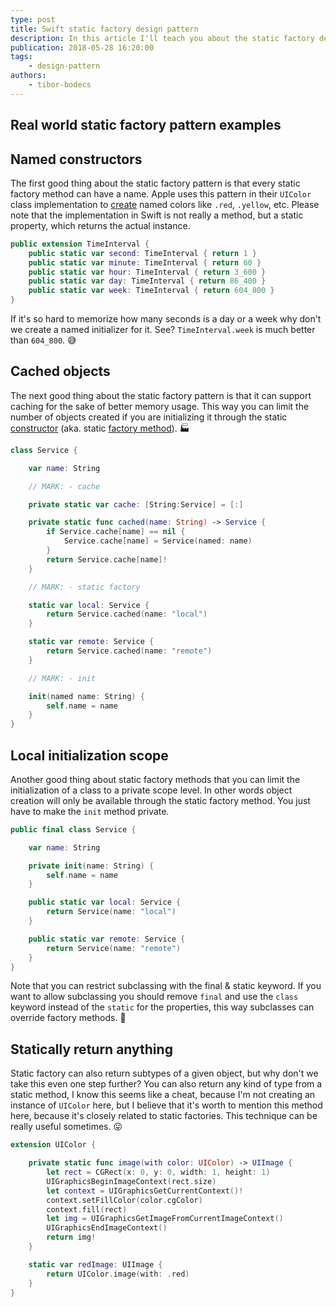 ```yaml
---
type: post
title: Swift static factory design pattern
description: In this article I'll teach you about the static factory design pattern and show some use cases using the Swift programming language.
publication: 2018-05-28 16:20:00
tags: 
    - design-pattern
authors:
    - tibor-bodecs
---
```


## Real world static factory pattern examples

## Named constructors

The first good thing about the static factory pattern is that every static factory method can have a name. Apple uses this pattern in their `UIColor` class implementation to [create](http://www.informit.com/articles/article.aspx?p=1216151) named colors like `.red`, `.yellow`, etc. Please note that the implementation in Swift is not really a method, but a static property, which returns the actual instance.

```swift
public extension TimeInterval {
    public static var second: TimeInterval { return 1 }
    public static var minute: TimeInterval { return 60 }
    public static var hour: TimeInterval { return 3_600 }
    public static var day: TimeInterval { return 86_400 }
    public static var week: TimeInterval { return 604_800 }
}
```

If it's so hard to memorize how many seconds is a day or a week why don't we create a named initializer for it. See? `TimeInterval.week` is much better than `604_800`. 😅

## Cached objects

The next good thing about the static factory pattern is that it can support caching for the sake of better memory usage. This way you can limit the number of objects created if you are initializing it through the static [constructor](https://dzone.com/articles/constructors-or-static-factory-methods) (aka. static [factory method](http://www.bernardosulzbach.com/oo-development/static-factory-vs-constructors/)). 🏭

```swift
class Service {

    var name: String

    // MARK: - cache

    private static var cache: [String:Service] = [:]

    private static func cached(name: String) -> Service {
        if Service.cache[name] == nil {
            Service.cache[name] = Service(named: name)
        }
        return Service.cache[name]!
    }

    // MARK: - static factory

    static var local: Service {
        return Service.cached(name: "local")
    }

    static var remote: Service {
        return Service.cached(name: "remote")
    }

    // MARK: - init

    init(named name: String) {
        self.name = name
    }
}
```

## Local initialization scope

Another good thing about static factory methods that you can limit the initialization of a class to a private scope level. In other words object creation will only be available through the static factory method. You just have to make the `init` method private.

```swift
public final class Service {

    var name: String

    private init(name: String) {
        self.name = name
    }

    public static var local: Service {
        return Service(name: "local")
    }

    public static var remote: Service {
        return Service(name: "remote")
    }
}
```

Note that you can restrict subclassing with the final & static keyword. If you want to allow subclassing you should remove `final` and use the `class` keyword instead of the `static` for the properties, this way subclasses can override factory methods. 🤔

## Statically return anything

Static factory can also return subtypes of a given object, but why don't we take this even one step further? You can also return any kind of type from a static method, I know this seems like a cheat, because I'm not creating an instance of `UIColor` here, but I believe that it's worth to mention this method here, because it's closely related to static factories. This technique can be really useful sometimes. 😛

```swift
extension UIColor {

    private static func image(with color: UIColor) -> UIImage {
        let rect = CGRect(x: 0, y: 0, width: 1, height: 1)
        UIGraphicsBeginImageContext(rect.size)
        let context = UIGraphicsGetCurrentContext()!
        context.setFillColor(color.cgColor)
        context.fill(rect)
        let img = UIGraphicsGetImageFromCurrentImageContext()
        UIGraphicsEndImageContext()
        return img!
    }

    static var redImage: UIImage {
        return UIColor.image(with: .red)
    }
}
```
